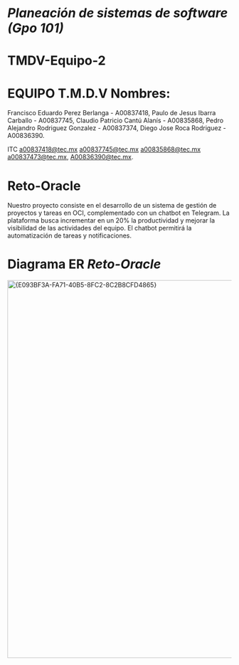 # *Planeación de sistemas de software (Gpo 101)*

# TMDV-Equipo-2

# EQUIPO T.M.D.V Nombres:

Francisco Eduardo Perez Berlanga - A00837418,
Paulo de Jesus Ibarra Carballo - A00837745,
Claudio Patricio Cantú Alanís - A00835868,
Pedro Alejandro Rodriguez Gonzalez - A00837374,
Diego Jose Roca Rodriguez - A00836390.

ITC a00837418@tec.mx a00837745@tec.mx a00835868@tec.mx a00837473@tec.mx, A00836390@tec.mx.

# Reto-Oracle
Nuestro proyecto consiste en el desarrollo de un sistema de gestión de proyectos y tareas en OCI, complementado con un chatbot en Telegram. La plataforma busca incrementar en un 20% la productividad y mejorar la visibilidad de las actividades del equipo. El chatbot permitirá la automatización de tareas y notificaciones.

# Diagrama ER *Reto-Oracle*
<img width="1252" height="850" alt="{E093BF3A-FA71-40B5-8FC2-8C2B8CFD4865}" src="https://github.com/user-attachments/assets/42b285b3-d357-4802-9cca-9019c793b658" />
